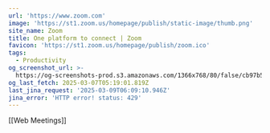 ```yaml
---
url: 'https://www.zoom.com'
image: 'https://st1.zoom.us/homepage/publish/static-image/thumb.png'
site_name: Zoom
title: One platform to connect | Zoom
favicon: 'https://st1.zoom.us/homepage/publish/zoom.ico'
tags:
  - Productivity
og_screenshot_url: >-
  https://og-screenshots-prod.s3.amazonaws.com/1366x768/80/false/cb97b547d5271c2d7e8129bea4be545a7e22f20acf7f86ab083e583289846bc2.jpeg
og_last_fetch: 2025-03-07T05:19:01.819Z
last_jina_request: '2025-03-09T06:09:10.946Z'
jina_error: 'HTTP error! status: 429'
---
```


[[Web Meetings]]

